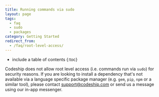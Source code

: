 ```yaml
---
title: Running commands via sudo
layout: page
tags:
  - faq
  - sudo
  - packages
category: Getting Started
redirect_from:
  - /faq/root-level-access/
---
```


* include a table of contents
{:toc}

Codeship does not allow root level access (i.e. commands run via `sudo`) for security reasons. If you are looking to install a dependency that's not available via a language specific package manager (e.g. `gem`, `pip`, `npm` or a similar tool), please contact [support@codeship.com](mailto:support@codeship.com) or send us a message using our in-app messenger.
